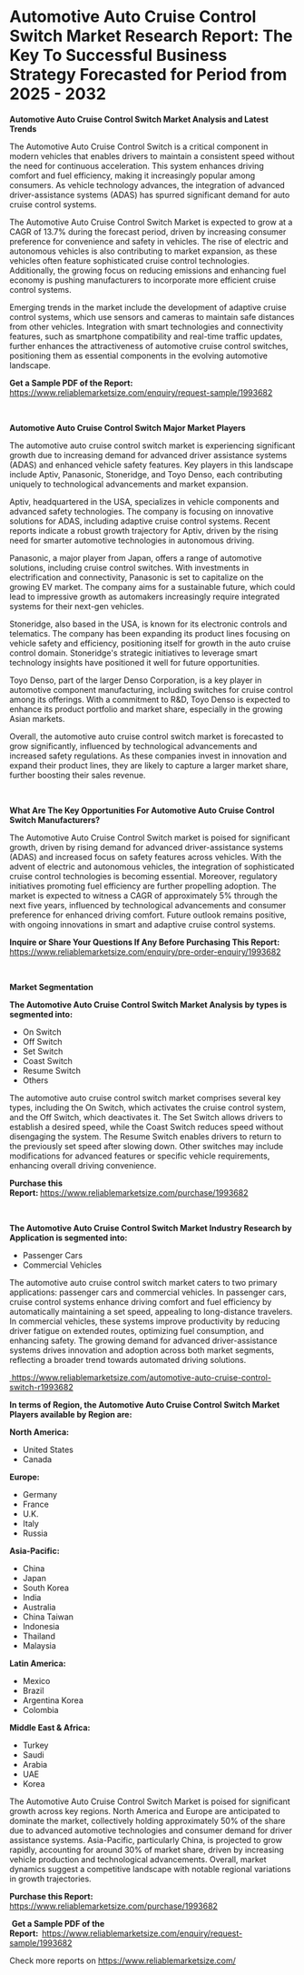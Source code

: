 <p><h1>Automotive Auto Cruise Control Switch Market Research Report: The Key To Successful Business Strategy Forecasted for Period from 2025 - 2032</h1></p><p><strong>Automotive Auto Cruise Control Switch Market Analysis and Latest Trends</strong></p>
<p><p>The Automotive Auto Cruise Control Switch is a critical component in modern vehicles that enables drivers to maintain a consistent speed without the need for continuous acceleration. This system enhances driving comfort and fuel efficiency, making it increasingly popular among consumers. As vehicle technology advances, the integration of advanced driver-assistance systems (ADAS) has spurred significant demand for auto cruise control systems.</p><p>The Automotive Auto Cruise Control Switch Market is expected to grow at a CAGR of 13.7% during the forecast period, driven by increasing consumer preference for convenience and safety in vehicles. The rise of electric and autonomous vehicles is also contributing to market expansion, as these vehicles often feature sophisticated cruise control technologies. Additionally, the growing focus on reducing emissions and enhancing fuel economy is pushing manufacturers to incorporate more efficient cruise control systems.</p><p>Emerging trends in the market include the development of adaptive cruise control systems, which use sensors and cameras to maintain safe distances from other vehicles. Integration with smart technologies and connectivity features, such as smartphone compatibility and real-time traffic updates, further enhances the attractiveness of automotive cruise control switches, positioning them as essential components in the evolving automotive landscape.</p></p>
<p><strong>Get a Sample PDF of the Report:&nbsp;</strong> <a href="https://www.reliablemarketsize.com/enquiry/request-sample/1993682?utm_campaign=3220&utm_medium=2&utm_source=Github&utm_content=ia&utm_term=29032025&utm_id=automotive-auto-cruise-control-switch">https://www.reliablemarketsize.com/enquiry/request-sample/1993682</a></p>
<p>&nbsp;</p>
<p><strong>Automotive Auto Cruise Control Switch Major Market Players</strong></p>
<p><p>The automotive auto cruise control switch market is experiencing significant growth due to increasing demand for advanced driver assistance systems (ADAS) and enhanced vehicle safety features. Key players in this landscape include Aptiv, Panasonic, Stoneridge, and Toyo Denso, each contributing uniquely to technological advancements and market expansion.</p><p>Aptiv, headquartered in the USA, specializes in vehicle components and advanced safety technologies. The company is focusing on innovative solutions for ADAS, including adaptive cruise control systems. Recent reports indicate a robust growth trajectory for Aptiv, driven by the rising need for smarter automotive technologies in autonomous driving.</p><p>Panasonic, a major player from Japan, offers a range of automotive solutions, including cruise control switches. With investments in electrification and connectivity, Panasonic is set to capitalize on the growing EV market. The company aims for a sustainable future, which could lead to impressive growth as automakers increasingly require integrated systems for their next-gen vehicles.</p><p>Stoneridge, also based in the USA, is known for its electronic controls and telematics. The company has been expanding its product lines focusing on vehicle safety and efficiency, positioning itself for growth in the auto cruise control domain. Stoneridge's strategic initiatives to leverage smart technology insights have positioned it well for future opportunities.</p><p>Toyo Denso, part of the larger Denso Corporation, is a key player in automotive component manufacturing, including switches for cruise control among its offerings. With a commitment to R&D, Toyo Denso is expected to enhance its product portfolio and market share, especially in the growing Asian markets.</p><p>Overall, the automotive auto cruise control switch market is forecasted to grow significantly, influenced by technological advancements and increased safety regulations. As these companies invest in innovation and expand their product lines, they are likely to capture a larger market share, further boosting their sales revenue.</p></p>
<p>&nbsp;</p>
<p><strong>What Are The Key Opportunities For Automotive Auto Cruise Control Switch Manufacturers?</strong></p>
<p><p>The Automotive Auto Cruise Control Switch market is poised for significant growth, driven by rising demand for advanced driver-assistance systems (ADAS) and increased focus on safety features across vehicles. With the advent of electric and autonomous vehicles, the integration of sophisticated cruise control technologies is becoming essential. Moreover, regulatory initiatives promoting fuel efficiency are further propelling adoption. The market is expected to witness a CAGR of approximately 5% through the next five years, influenced by technological advancements and consumer preference for enhanced driving comfort. Future outlook remains positive, with ongoing innovations in smart and adaptive cruise control systems.</p></p>
<p><strong>Inquire or Share Your Questions If Any Before Purchasing This Report:</strong> <a href="https://www.reliablemarketsize.com/enquiry/pre-order-enquiry/1993682?utm_campaign=3220&utm_medium=2&utm_source=Github&utm_content=ia&utm_term=29032025&utm_id=automotive-auto-cruise-control-switch">https://www.reliablemarketsize.com/enquiry/pre-order-enquiry/1993682</a></p>
<p>&nbsp;</p>
<p><strong>Market Segmentation</strong></p>
<p><strong>The Automotive Auto Cruise Control Switch Market Analysis by types is segmented into:</strong></p>
<p><ul><li>On Switch</li><li>Off Switch</li><li>Set Switch</li><li>Coast Switch</li><li>Resume Switch</li><li>Others</li></ul></p>
<p><p>The automotive auto cruise control switch market comprises several key types, including the On Switch, which activates the cruise control system, and the Off Switch, which deactivates it. The Set Switch allows drivers to establish a desired speed, while the Coast Switch reduces speed without disengaging the system. The Resume Switch enables drivers to return to the previously set speed after slowing down. Other switches may include modifications for advanced features or specific vehicle requirements, enhancing overall driving convenience.</p></p>
<p><strong>Purchase this Report:&nbsp;</strong><a href="https://www.reliablemarketsize.com/purchase/1993682?utm_campaign=3220&utm_medium=2&utm_source=Github&utm_content=ia&utm_term=29032025&utm_id=automotive-auto-cruise-control-switch">https://www.reliablemarketsize.com/purchase/1993682</a></p>
<p>&nbsp;</p>
<p><strong>The Automotive Auto Cruise Control Switch Market Industry Research by Application is segmented into:</strong></p>
<p><ul><li>Passenger Cars</li><li>Commercial Vehicles</li></ul></p>
<p><p>The automotive auto cruise control switch market caters to two primary applications: passenger cars and commercial vehicles. In passenger cars, cruise control systems enhance driving comfort and fuel efficiency by automatically maintaining a set speed, appealing to long-distance travelers. In commercial vehicles, these systems improve productivity by reducing driver fatigue on extended routes, optimizing fuel consumption, and enhancing safety. The growing demand for advanced driver-assistance systems drives innovation and adoption across both market segments, reflecting a broader trend towards automated driving solutions.</p></p>
<p><a href="https://www.reliablemarketsize.com/automotive-auto-cruise-control-switch-r1993682?utm_campaign=3220&utm_medium=2&utm_source=Github&utm_content=ia&utm_term=29032025&utm_id=automotive-auto-cruise-control-switch">&nbsp;https://www.reliablemarketsize.com/automotive-auto-cruise-control-switch-r1993682</a></p>
<p><strong>In terms of Region, the Automotive Auto Cruise Control Switch Market Players available by Region are:</strong></p>
<p>
    <p> <strong> North America: </strong>
        <ul>
            <li>United States</li>
            <li>Canada</li>
        </ul>
        </p> 
    <p> <strong> Europe: </strong>
        <ul>
            <li>Germany</li>
            <li>France</li>
            <li>U.K.</li>
            <li>Italy</li>
            <li>Russia</li>
        </ul>
        </p> 
    <p> <strong> Asia-Pacific: </strong>
        <ul>
            <li>China</li>
            <li>Japan</li>
            <li>South Korea</li>
            <li>India</li>
            <li>Australia</li>
            <li>China Taiwan</li>
            <li>Indonesia</li>
            <li>Thailand</li>
            <li>Malaysia</li>
        </ul>
        </p> 
    <p> <strong> Latin America: </strong>
        <ul>
            <li>Mexico</li>
            <li>Brazil</li>
            <li>Argentina Korea</li>
            <li>Colombia</li>
        </ul>
        </p> 
    <p> <strong> Middle East & Africa: </strong>
        <ul>
            <li>Turkey</li>
            <li>Saudi</li>
            <li>Arabia</li>
            <li>UAE</li>
            <li>Korea</li>
        </ul>
    </p>
    </p>
<p><p>The Automotive Auto Cruise Control Switch Market is poised for significant growth across key regions. North America and Europe are anticipated to dominate the market, collectively holding approximately 50% of the share due to advanced automotive technologies and consumer demand for driver assistance systems. Asia-Pacific, particularly China, is projected to grow rapidly, accounting for around 30% of market share, driven by increasing vehicle production and technological advancements. Overall, market dynamics suggest a competitive landscape with notable regional variations in growth trajectories.</p></p>
<p><strong>Purchase this Report: </strong><a href="https://www.reliablemarketsize.com/purchase/1993682?utm_campaign=3220&utm_medium=2&utm_source=Github&utm_content=ia&utm_term=29032025&utm_id=automotive-auto-cruise-control-switch">https://www.reliablemarketsize.com/purchase/1993682</a></p>
<p>&nbsp;<strong>Get a Sample PDF of the Report:&nbsp;&nbsp;</strong><a href="https://www.reliablemarketsize.com/enquiry/request-sample/1993682?utm_campaign=3220&utm_medium=2&utm_source=Github&utm_content=ia&utm_term=29032025&utm_id=automotive-auto-cruise-control-switch">https://www.reliablemarketsize.com/enquiry/request-sample/1993682</a></p>
<p><strong></strong></p>
<p>Check more reports on <a href="https://www.reliablemarketsize.com/?utm_campaign=3220&utm_medium=2&utm_source=Github&utm_content=ia&utm_term=29032025&utm_id=automotive-auto-cruise-control-switch">https://www.reliablemarketsize.com/</a></p>